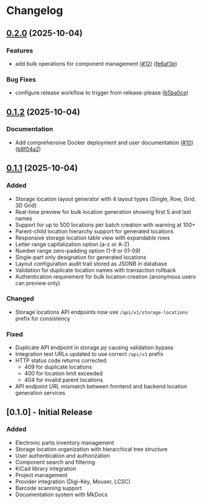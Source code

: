 # Changelog

## [0.2.0](https://github.com/madeinoz67/partshub/compare/v0.1.2...v0.2.0) (2025-10-04)


### Features

* add bulk operations for component management ([#12](https://github.com/madeinoz67/partshub/issues/12)) ([fe6af3e](https://github.com/madeinoz67/partshub/commit/fe6af3e75ee63a289290ade0947d93d66fd34b16))


### Bug Fixes

* configure release workflow to trigger from release-please ([b5ba0ce](https://github.com/madeinoz67/partshub/commit/b5ba0ce6bba64978c7aa3dc437ab839f89bf5040))

## [0.1.2](https://github.com/madeinoz67/partshub/compare/v0.1.1...v0.1.2) (2025-10-04)


### Documentation

* Add comprehensive Docker deployment and user documentation ([#10](https://github.com/madeinoz67/partshub/issues/10)) ([b8f04a2](https://github.com/madeinoz67/partshub/commit/b8f04a26b0516914b7346ead7af6de774752d95d))

## [0.1.1](https://github.com/madeinoz67/partshub/compare/v0.1.0...v0.1.1) (2025-10-04)

### Added
- Storage location layout generator with 4 layout types (Single, Row, Grid, 3D Grid)
- Real-time preview for bulk location generation showing first 5 and last names
- Support for up to 500 locations per batch creation with warning at 100+
- Parent-child location hierarchy support for generated locations
- Responsive storage location table view with expandable rows
- Letter range capitalization option (a-z or A-Z)
- Number range zero-padding option (1-9 or 01-09)
- Single-part only designation for generated locations
- Layout configuration audit trail stored as JSONB in database
- Validation for duplicate location names with transaction rollback
- Authentication requirement for bulk location creation (anonymous users can preview only)

### Changed
- Storage locations API endpoints now use `/api/v1/storage-locations` prefix for consistency

### Fixed
- Duplicate API endpoint in storage.py causing validation bypass
- Integration test URLs updated to use correct `/api/v1` prefix
- HTTP status code returns corrected:
  - 409 for duplicate locations
  - 400 for location limit exceeded
  - 404 for invalid parent locations
- API endpoint URL mismatch between frontend and backend location generation services

## [0.1.0] - Initial Release

### Added
- Electronic parts inventory management
- Storage location organization with hierarchical tree structure
- User authentication and authorization
- Component search and filtering
- KiCad library integration
- Project management
- Provider integration (Digi-Key, Mouser, LCSC)
- Barcode scanning support
- Documentation system with MkDocs
